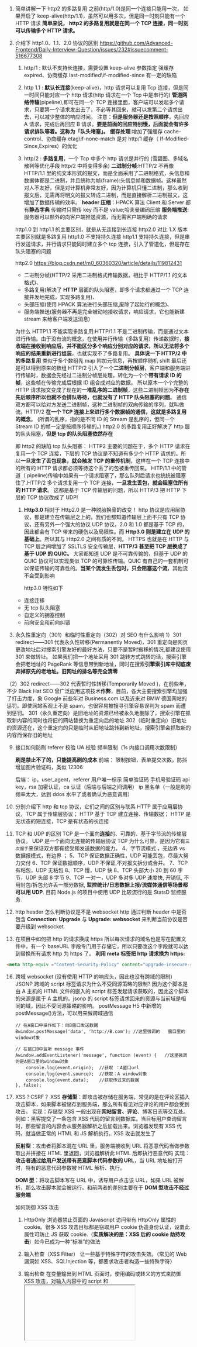 1. 简单讲解一下 http2 的多路复用
   之前(http/1.0)是同一个连接只能用一次， 如果开启了 keep-alive(http/1.1)，虽然可以用多次，但是同一时刻只能有一个 HTTP 请求
   **简单来说， http2 的多路复用就是在同一个 TCP 连接，同一时刻可以传输多个 HTTP 请求。**

2. 介绍下 http1.0、1.1、2.0 协议的区别
   https://github.com/Advanced-Frontend/Daily-Interview-Question/issues/232#issuecomment-516677308

   1. http/1 :
      默认不支持长连接，需要设置 keep-alive 参数指定
      强缓存 expired、协商缓存 last-modified\if-modified-since 有一定的缺陷

   2. http 1.1 :
      **默认长连接**(keep-alive)，http 请求可以复用 Tcp 连接，但是同一时间只能对应一个 http 请求(http 请求在一个 Tcp 中是串行的)
      **管道网络传输**(pipeline),即可在同一个 TCP 连接里面，客户端可以发起多个请求，只要第一个请求发出去了，不必等其回来，就可以发第二个请求出去，可以减少整体的响应时间。
      注意：**但是服务器还是按照顺序**，先回应 A 请求，完成后再回应 B 请求。**要是前面的回应特别慢，后面就会有许多请求排队等着。这称为「队头堵塞」。**
      **缓存处理**:增加了强缓存 cache-control、协商缓存 etag\if-none-match
      是对 http/1 缓存（ If-Modified-Since,Expires）的优化

   3. http/2 :
      **多路复用**，一个 Tcp 中多个 http 请求是并行的 (雪碧图、多域名散列等优化手段 http/2 中将变得多余)
      **二进制分帧**:HTTP/2 不再像 HTTP/1.1 里的纯文本形式的报文，而是全面采用了二进制格式，头信息和数据体都是二进制，并且统称为帧(frame):头信息帧和数据帧。这样虽然对人不友好，但是对计算机非常友好，因为计算机只懂二进制，那么收到报文后，无需再将明文的报文转成二进制，而是直接解析二进制报文，这增加了数据传输的效率。
      **header 压缩**：HPACK 算法 Client 和 Server 都有**静态字典** 传输时只需传 key 而不是 value;哈夫曼编码压缩
      **服务端推送**:服务器可以额外的向客户端推送资源，而无需客户端明确的请求

   http1.0 到 http1.1 的主要区别，就是从无连接到长连接
   http2.0 对比 1.X 版本主要区别就是多路复用
   http1.0 不支持持久连接
   http1.1 支持持久连接，但是串行发送请求，并行请求只能同时建立多个 tcp 连接，引入了管道化，但是存在队头阻塞的问题

   http2.0
   https://blog.csdn.net/m0_60360320/article/details/119812431

   - 二进制分帧(HTTP/2 采用二进制格式传输数据，相比于 HTTP/1.1 的文本格式)、
   - 多路复用(解决了 **HTTP** 层面的队头阻塞，即多个请求都通过一个 TCP 连接并发地完成，实现多路复用)、
   - 头部压缩(使用 HPACK 算法进行头部压缩,废除了起始行的概念)、
   - 服务端推送(服务器不再是完全被动地接收请求，响应请求，它也能新建 stream 来给客户端发送消息)

   为什么 HTTP1.1 不能实现多路复用:HTTP/1.1 不是二进制传输，而是通过文本进行传输。由于没有流的概念，在使用并行传输（多路复用）传递数据时，**接收端在接收到响应后，并不能区分多个响应分别对应的请求，所以无法将多个响应的结果重新进行组装**，也就实现不了多路复用。
   **具体说一下 HTTP/2 中的多路复用**
   类似于多个数组先 map 附加元信息，再按顺序随机 shift 最后还是可以得到原来的数组
   HTTP/2 引入了一个**二进制分帧层**，客户端和服务端进行传输时，数据会先经过二进制分帧层处理，转化为一个个**带有请求 ID 的帧**，这些帧在传输完成后根据 ID 组合成对应的数据。
   所以原本一个个完整的 HTTP 请求报文变成了现在的**一堆乱序的二进制帧**，这些二进制帧因为**不存在先后顺序所以也就不会排队等待，也就没有了 HTTP 队头阻塞的问题**。
   通信双方都可以给对方发送二进制帧，这种二进制帧的双向传输的序列，就叫做流。HTTP/2 **在一个 TCP 连接上来进行多个数据帧的通信，这就是多路复用的概念**。
   (所谓的乱序，指的是不同 ID 的 Stream 是乱序的，但同一个 Stream ID 的帧一定是按顺序传输的。)
   http2.0 的多路复用正好解决了 http 层的队头阻塞，**但是 tcp 的队头阻塞依然存在**

   即 http2 的缺陷 tcp 队头阻塞：
   HTTP2 主要的问题在于，多个 HTTP 请求在复用一个 TCP 连接，下层的 TCP 协议是不知道有多少个 HTTP 请求的。所以**一旦发生了丢包现象，就会触发 TCP 的重传机制**，这样在一个 TCP 连接中的所有的 HTTP 请求都必须等待这个丢了的包被重传回来。
   HITP/1.1 中的管道（ pipeline)传输中如果有一个请求阻塞了，那么队列后请求也统统被阻塞住了.HTTP/2 多个请求复用一个 TCP 连接，**一旦发生丢包，就会阻塞住所有的 HTTP 请求**。
   这都是基于 TCP 传输层的问题，所以 HTTP/3 把 HTTP 下层的 TCP 协议改成了 UDP!

   1. **Http3.0** 相对于 Http2.0 是一种脱胎换骨的改变！
      http 协议是应用层协议，都是建立在传输层之上的。我们也都知道传输层上面不只有 TCP 协议，还有另外一个强大的协议 UDP 协议，2.0 和 1.0 都是基于 TCP 的，因此都会有 TCP 带来的硬伤以及局限性。而 **Http3.0 则是建立在 UDP 的基础上**。所以其与 Http2.0 之间有质的不同。
      HTTPS 也就是在 HTTP 与 TCP 层之间增加了 SSLTLS 安全传输层，**HTTP/3 甚至把 TCP 层换成了基于 UDP 的 QUIC。**
      大家都知道 UDP 是不可靠传输的，但基于 UDP 的 QUIC 协议可以实现类似 TCP 的可靠性传输。QUIC 有自己的一套机制可以保证传输的可靠性的。**当某个流发生丢包时，只会阻塞这个流**，其他流不会受到影响

      http3.0 特性如下

   - 连接迁移
   - 无 tcp 队头阻塞
   - 自定义的拥塞控制
   - 前向安全和前向纠错

3. 永久性重定向（301）和临时性重定向（302）对 SEO 有什么影响
   1）301 redirect——301 代表永久性转移(Permanently Moved)，301 重定向是网页更改地址后对搜索引擎友好的最好方法，只要不是暂时搬移的情况,都建议使用 301 来做转址。
   如果我们把一个地址采用 301 跳转方式跳转的话，搜索引擎会把老地址的 PageRank 等信息带到新地址，同时在搜索**引擎索引库中彻底废弃掉原先的老地址。旧网址的排名等完全清零**

（2）302 redirect——302 代表暂时性转移(Temporarily Moved )，在前些年，不少 Black Hat SEO 曾广泛应用这项技术**作弊**，目前，各大主要搜索引擎均加强了打击力度，象 Google 前些年对 Business.com 以及近来对 BMW 德国网站的惩罚。即使网站客观上不是 spam，也很容易被搜寻引擎容易误判为 spam 而遭到惩罚。
301（永久重定向）是旧地址的资源已经被永久地删除了，搜索引擎在抓取新内容的同时也将旧的网站替换为重定向后的地址
302（临时重定向）旧地址的资源还在，这个重定向的只是临时从旧地址跳转到新地址，搜索引擎会抓取新的内容而保存旧的地址

9. 接口如何防刷
   referer 校验
   UA 校验
   频率限制（1s 内接口调用次数限制）

   **刷是禁止不了的，只能提高刷的成本**
   前端：
   限制按钮，表单提交次数，防抖
   增加图片验证码，类似 12306

   后端：
   ip，user_agent，referer
   用户唯一标示
   简单验证码
   手机号验证码
   api key，rsa 加密认证，ca 认证（后端与后端之间调用）
   ip 黑名单（一般是刷的频率太大，达到 ddos 水平了或者确认为恶意调用）

10. 分别介绍下 http 和 tcp 协议，它们之间的区别与联系
    HTTP 属于应用层协议，TCP 属于传输层协议；
    HTTP 基于 TCP 建立连接、传输数据；
    HTTP 是无状态的短连接，TCP 是有状态的长连接
11. TCP 和 UDP 的区别
    TCP 是一个面向**连接**的、可靠的、基于字节流的传输层协议。
    UDP 是一个面向无连接的传输层协议
    TCP 为什么可靠，是因为它有`三次握手`来保证双方都有接受和发送数据的能力。
    4、字节流模式 ，无边界 vs 数据报模式，有边界 ；
    5、TCP 保证数据正确性，UDP 可能丢包，尽最大努力交付
    6、TCP 保证数据顺序，UDP 不保证,不对报文拆分或合并。
    7、TCP 有粘包，UDP 无粘包
    8、TCP 慢，UDP 快
    8、TCP 头部大小 20 到 60 字节，UDP 头部 8 字节
    9、TCP 一对一，UDP 多对多
    UDP 速度快, 开销低, 不用封包/拆包允许丢一部分数据, **监控统计/日志数据上报/流媒体通信等场景都可以用 UDP**. 目前 Node.js 的项目中使用 UDP 比较流行的是 StatsD 监控服务.
12. http header 怎么判断协议是不是 websocket
    http 通过判断 header 中是否包含 **Connection: Upgrade** 与 **Upgrade: websocket** 来判断当前协议是否要升级到 websocket

13. 在项目中如何把 http 的请求换成 https
    所以每次请求的域名也是写在配置文件中，有一个 baseURL 字段专门用于存储它，所以只要改这个字段就可以达到替换所有请求 http 为 https 了。
    **利用 meta 标签把 http 请求换为 https:**

```HTML
<meta http-equiv ="Content-Security-Policy" content="upgrade-insecure-requests">
```

16. 跨域
    websocket (没有使用 HTTP 的响应头，因此也没有跨域的限制)
    JSONP 跨域的 script 标签请求为什么不受同源策略的限制?
    因为这个脚本是由 A 主机的 HTML 文件的嵌入的 script 标签发起请求获取的，因此这个脚本的来源是属于 A 主机的。jsonp 的 script 标签请求回来的资源与当前域是相同的域，因此不受同源策略的影响。
    postMessage H5 中新增的 postMessage()方法，可以用来做跨域通信

    ```JS
    // 在A窗口中操作如下：向B窗口发送数据
    Bwindow.postMessage('data', 'http://B.com'); //这里强调的   窗口里的window对象

    // 在窗口B中监听 message 事件
    Awindow.addEventListener('message', function (event) {   //这里强调的是A窗口里的window对象
        console.log(event.origin);  //获取 ：A窗口url
        console.log(event.source);  //获取：A window对象
        console.log(event.data);    //获取传过来的数据
    }, false);

    ```

17. XSS？CSRF？
    XSS
    **存储型**：即攻击被存储在服务端，常见的是在评论区插入攻击脚本，如果脚本被储存到服务端，那么所有看见对应评论的用户都会受到攻击。
    实现：存储型 XSS 一般出现在**网站留言、评论**、博客日志等交互处。
    例如：黑客提交了一条包含 XSS 代码的留言到数据库。当目标用户查询留言时，那些留言的内容会从服务器解析之后加载出来。浏览器发现有 XSS 代码，就当做正常的 HTML 和 JS 解析执行。XSS 攻击就发生了

    **反射型**：攻击者将脚本混在 URL 里，服务端接收到 URL 将恶意代码当做参数取出并拼接在 HTML 里返回，浏览器解析此 HTML 后即执行恶意代码
    实现： **攻击者通过给用户发送带有恶意脚本代码参数的 URL**，当 URL 地址被打开时，特有的恶意代码参数被 HTML 解析、执行。

    **DOM 型**：将攻击脚本写在 URL 中，诱导用户点击该 URL，如果 URL 被解析，那么攻击脚本就会被运行。和前两者的差别主要在于 **DOM 型攻击不经过服务端**

    如何防御 XSS 攻击

    1. HttpOnly
       浏览器禁止页面的 Javascript 访问带有 HttpOnly 属性的 cookie。很多 XSS 攻击目标都是窃取用户 cookie 伪造身份认证，设置此属性可防止 JS 获取 cookie.（**实质解决的是：XSS 后的 cookie 劫持攻击**）如今已成为一种“标准”的做法

    2. 输入检查（XSS Filter）
       让一些基于特殊字符的攻击失效。（常见的 Web 漏洞如 XSS、SQLInjection 等，都要求攻击者构造一些特殊字符）

    3. 输出检查
       在变量输出到 HTML 页面时，使用编码或转义的方式来防御 XSS 攻击，对输入内容中的 script 和<iframe>等标签进行转义或者过滤

    4. 内容安全策略(XSS 攻击的终结者)
       开启 **CSP**，即开启白名单，开发者明确告诉客户端，哪些外部资源可以加载和执行,可阻止白名单以外的资源加载和运行
       这种策略不再像传统只靠各种正则和特征匹配来识别跨站攻击 Payload，而是直接从协议层把一些存在安全隐患的用法默认给干掉了，把同源同域更发挥到了极致。
       两种方法可以启用 CSP。一种是通过 HTTP 头信息的 Content-Security-Policy 的字 段。
       ![CSP](https://pic3.zhimg.com/80/85efc11f65d7540a03540bde123f45f1_720w.jpg?source=1940ef5c)

       另一种是通过网页的<meta>标签。

       ```HTML
       <meta http-equiv="Content-Security-Policy" content="script-src 'self'; object-src 'none'; style-src cdn.example.org third-party.org; child-src https:">

       ```

    如何防御 CSRF 攻击
    CSRF 就是利用你所在网站的登录的状态，以你的名义向网站发送恶意请求。CSRF 能做的事情包括利用你的身份发邮件、发短信、进行交易转账等，盗取你的账号，甚至购买商品，虚拟货币转账......造成的问题包括：个人隐私泄露以及财产安全
    过程
    用户登录自己的博客网站（本地 cookie 已经保存了登录信息）
    攻击者构造一个页面：http://www.a.com/csrf.html
    其内容为<img src="http://blog.sohu.com/manage/entry.do?m=deleted&id=156714243" /> (服了 get 请求删除...)
    使用了一个 img 标签，其地址指向了删除 Iid 为 156714243 的博客文章
    然后攻击者诱使用户访问这个页面
    用户进去看到一张无法显示的图片，这时自己的那篇博客文章已经被删除了
    CSRF 的防御

    1. 增加 csrftoken
    2. 通过 Referer 识别
    3. 网站重要操作增加验证码

18. 在一次传输中它是如何保证每个数据包之间的顺序的？
    TCP 的报文中有序号和确认号来保证每个数据包之间的顺序。

19. GET 可以上传图片吗
    get 可以通过 URL 传参上传图片，可以将图片转为 base64 格式再进行传输，不过由于 get 请求的参数是有大小限制的，最多不超过 4kb。

20. 知道 XSS 有哪几种类型吗
    反射型 XSS (也叫非持久型) **恶意脚本存在 URL 里(url 参数)**
    基于 DOM 的 XSS **取出和执行恶意代码由浏览器端完成，例如 img 标签里的 script**
    存储型 XSS (也叫持久型 XSS) **恶意代码存在数据库里(例如提交表单)**
21. 分别说一下它们的实现原理
    反射型：顾名思义，恶意 JavaScript 脚本属于用户发送给网站请求中的一部分，随后网站又将这部分返回给用户，恶意脚本在页面中被执行。一般发生在前后端一体的应用中，服务端逻辑会改变最终的网页代码。
    基于 DOM 型：目前更流行前后端分离的项目，反射型 XSS 无用武之地。
    但这种攻击不需要经过服务器，我们知道，网页本身的 JavaScript 也是可以改变 HTML 的，黑客正是利用这一点来实现插入恶意脚本。
    存储型：又叫持久型 XSS，顾名思义，黑客将恶意 JavaScript 脚本长期保存在服务端数据库中，用户一旦访问相关页面数据，恶意脚本就会被执行。常见于搜索、微博、社区贴吧评论等。

22. XSS 攻击如何进行防护
    一切用户输入皆不可信，在输出时进行验证将 HTML 元素内容、属性以及 URL 请求参数、CSS 值进行编码当编码影响业务时，使用白名单规则进行检测和过滤使用 W3C 提出的 CSP (Content Security Policy，内容安全策略)，定义域名白名单设置 Cookie 的 HttpOnly 属性
23. 什么是 CSRF 攻击
    **CSRF 攻击就是黑客引诱用户打开黑客的网站，利用用户的登陆状态发起跨站请求。**
    CSRF 的特点
    攻击一般发起在第三方网站，而不是被攻击的网站。被攻击的网站无法防止攻击发生。
    攻击利用受害者在被攻击网站的登录凭证，冒充受害者提交操作；而不是直接窃取数据。
    整个过程攻击者并不能获取到受害者的登录凭证，仅仅是“冒用”。
    跨站请求可以用各种方式：图片 URL、超链接、CORS、Form 提交等等。部分请求方式可以直接嵌入在第三方论坛、文章中，难以进行追踪。
    注意:`CSRF攻击者不能获取到Cookie等信息，只是使用。`
    CSRF 攻击一般怎么实现
    通过引诱链接诱惑用户点击触发请求，利用 a 标签的 href。
    构造隐藏表单来自动发起 Post 请求
24. CSRF 攻击和 XSS 攻击有什么区别？
    CSRF 攻击不需要将恶意代码注入用户的页面，仅仅是利用服务器的漏洞和用户的登录状态来实施攻击。
    CSRF 攻击成本也比 XSS 低，用户每天都要访问大量网页，无法确认每一个网页的合法性， 从用户角度来说，无法彻底防止 CSRF 攻击。
25. 如何防范 CSRF 攻击
    针对实际情况，设置关键 Cookie 的 SameSite 属性为 Strict 或 Lax 服务端验证请求来源站点(Referer、Origin)使用 **CSRF Token**，服务端随机生成返回给浏览器的 Token，每一次请求都会携带不同的 CSRF Token 加入二次验证(独立的支付密码)
26. 关于 Web 密码学你了解哪些呢
    对称加密算法就是加密和解密使用同一个密钥，简单粗暴 AES(AES-128)
    非对称加密就是加密和解密使用不同的密钥。发送方使用公钥对信息进行加密，接收方收到密文后，使用私钥进行解密。 RSA
    散列算法 不可逆性、鲁棒性、唯一性 使用时记得加盐 MD5、SHA(SHA-256)

27. 什么是 TCP/IP 协议？
    把与互联网相关联的协议集合起来总称为 TCP/IP。
28. TCP/IP 协议族层次分为几层？为什么要分层？
    分为以下四层：应用层、传输层、网络层、数据链路层(其实也就是我们经常看到的五层模型的前四层)
    大致说一下这四层的作用
    **应用层**：向用户提供应用服务时通信的活动
    http 协议,ftp 文件传输协议,smtp 电子邮件协议,dns 域名解析协议(DNS 服务主要基于 UDP)
    **传输层**:提供处于网络连接中的两台计算机之间的数据传输
    UDP 用户数据报协议(User Datagram Protocol)：提供无连接的，尽最大努力的数据传输服务（不保证数据传输的可靠性）。
    TCP 传输控制协议(Transimission Control Protocol)：面向连接的，数据传输单位是报文段，能提供可靠的交付。
    **网络层**：处理网络上流动的数据包，规定了双方之间进行数据传输时的路线
    IP 协议：在网络中通常使用 IP 地址+端口号来定位一个程序在计算机中的位置，这种方式就是一种 IP 协议。
    **数据链路层**
    用来处理连接网络的硬件部分，例如控制操作系统、硬件的设备驱动、网卡、光纤等。
29. TCP/IP 通信传输流
    发送端从应用层往下走，接收端往应用层往上走。
    发送端经过每一层时都会打上该层所属的头部信息；接收端则相反，经过每一层把对应的首部消去。
    经过各个层时做的事：
    应用层：生成针对目标 Web 服务器的 HTTP 请求报文
    传输层：将接收到的数据(HTTP 请求报文)进行分割，并在每个报文上打上标记序号以及端口号
    网络层：增加通信目的地的 MAC 地址
    ![TCP/IP 通信传输流](https://github.com/LinDaiDai/niubility-coding-js/raw/master/%E8%AE%A1%E7%AE%97%E6%9C%BA%E7%BD%91%E7%BB%9C/resource/1.png)
30. URI 和 URL 的区别
    URI 用字符串表示网络中的某个资源
    URL 表示资源的具体地址
    URI：告诉你有这个资源(Identication)
    URL：告诉你这个资源在哪里(Locator)

31. HTTP 特点及缺点
    HTTP 特点
    **请求/响应模式**的协议。
    灵活可扩展:只规定了基本格式，其它的各部分没有严格的限制;传输的类型由 Content-Type 加以标记。
    **可靠传输**，HTTP 基于 TCP/IP
    **无状态**
    http1.1 **持久连接**:建立一次 TCP 连接即可进行多次请求或响应的交互;只要有一方没有明确的提出断开连接，则保持 TCP 连接状态。在 HTTP/1.1 中所有的连接默认都是持久连接的(也就是首部字段 Connection: keep-alive，若是想要关闭则将值设置为 close)，但是 HTTP/1.0 并未标准化

    HTTP 的缺点
    明文:协议里的报文不使用二进制数据，而是文本形式,内容可能被窃听
    无状态
    队头阻塞的问题:根本原因在于 HTTP 是基于 请求-响应 的模型;在同一个 TCP 长连接中，前一个请求没有得到响应，后面的请求就会被阻塞。
    无法验证报文的完整性，内容可能被篡改

32. http 队头阻塞与 tcp 队头阻塞的区别
    和 TCP 队头阻塞的区别：TCP 传输的单位是数据包，它的队头阻塞表示的是前一个报文没有收到便不会将下一个报文上传给 HTTP。而 HTTP 队头阻塞是在 请求-响应 层面，**server 端**前一个请求还没有处理完，后面的请求就被阻塞。
33. http 请求方法种类
    GET：获取资源，幂等操作

    HEAD：**获取报文首部**，和 GET 很像但是不返回报文主体，幂等操作

    POST: 创建或更新资源，**非幂等操作**

    PUT: 创建或更新资源本身，幂等操作

    PATCH：对资源进行局部更新，**非幂等操作**

    DELETE：删除资源，和 PUT 功能相反，幂等操作

    OPTIONS：**查询服务器端支持的 HTTP 方法种类(幂等操作)：**

34. HTTP 中的幂等是什么意思
    它本质上意味着成功执行请求的结果与其执行次数无关。
35. 服务端收到不支持的方法会如何处理
    当服务端收到不支持的方法时，会返回 405 Method Not Allowed，并且会把所有支持的方法写入响应报文首部字段 Allow 中返回。
36. 状态码
    100 Continue 继续。客户端继续处理请求
    101 Switching Protocol 切换协议。服务器根据客户端的请求切换到更高级的协议
    200 OK ：请求成功，通常返回的数据中带有响应体。
    201 Created 请求以实现。并且有一个新的资源已经依据需求而建立
    202 Accepted 请求已接受。已经接受请求，但还未处理完成
    204 No Content：意思和 200 一样，不过返回的数据中不带有响应体。 (删除成功)
    206 Partial Content：客户端进行了范围请求且服务端正常处理，响应报文的首部应该还有 Content-Range 字段指定实体的范围。使用场景为 HTTP 分块下载和断点续传。响应返回的 body 数据并不是全部

    301 Moved Permanently：**永久重定向**，最新的 URI 为响应报文首部的 Location 字段。场景是：例如你的网站换了地址了，之前的地址不用了，若用户还是从之前的地址进的话则会返回 301 且在 Location 中带上最新的 URI。且浏览器默认会做缓存优化，减少服务器压力，在第二次访问的时候自动访问重定向的那个地址。
    302 Found：**临时重定向**，和 301 不同，它表示请求的资源临时被移动到了别的 URI 上，因为是暂时的，所以不会被缓存。
    304 Not Modefied：客户端带条件请求时虽未满足条件但是也允许返回该资源，**它虽然被划分在 3xx 中，但其实和重定向没有关系**。场景例如：协商缓存成功就会返回 304 Not Modefied，表示请求的资源在服务器上并未发送改变，告诉请求者可以使用缓存。(可以看我的这篇文章哦《霖呆呆你来说说浏览器缓存吧》)
    307 Temprary Redirect：临时重定向，但是比 302 更加明确，**重定向的请求方法和实体都不允许变动**。POST 不会变成 GET。场景例如：HSTS 协议，强制客户端使用 https 建立连接，比如你的网站从 HTTP 升级到了 HTTPS，而你还是通过 http://xxx 访问的话，就会返回 307 Internal Redirect。(可以试一下http://juejin.im)

    400 Bad Request：请求报文中存在语法错误，但是没有具体指出是哪里。（前端挨打）
    401 Unauthorized：需要有通过 HTTP 认证的认证信息或者表示用户认证失败。
    403 Forbidden：请求资源被拒绝，原因是：比如法律禁止、信息敏感。
    404 Not Found：请求资源未找到，表示没在服务器上找到相应的资源。

    500 Internal Server Error：服务器内部错误，但是没有具体指出是哪里，和 400 有点像。（后端挨打）
    501 Not Implemented：**表示客户端请求的功能还不支持**
    502 Bad GateWay：服务器自身是正常的，但是**代理服务器无法获取到合法响应**(nginx 坏了)(点外卖时外卖小哥没送)
    503 Service Unavailable：服务器内部处于超负载状态或进行停机维护(就像是本店今天不开张， 运维挨打)
    504 Gateway Timeout：网关或代理服务器没有及时从服务器获得请求

37. HTTP 报文组成(参考 client api)
    **响应报文**
    HTTP/1.1 200 OK
    Connection: Keep-Alive
    Content-Encoding: gzip
    Content-Type: text/html; charset=utf-8
    Date: Thu, 11 Aug 2016 15:23:13 GMT
    Keep-Alive: timeout=5, max=1000
    Last-Modified: Mon, 25 Jul 2016 04:32:39 GMT
    Server: Apache

    (body)

    报文首部(起始行+首部字段一大堆) + 空行(CR(回车符`C`ar) 或 LF(换行`L`ine 符)区分头部和实体) + 报文实体(body)
    ![大家记住这张图就可以了](https://p1-jj.byteimg.com/tos-cn-i-t2oaga2asx/gold-user-assets/2020/5/25/1724c6bf5d8cc428~tplv-t2oaga2asx-watermark.awebp)

    起始行
    **请求报文**中叫：「请求行」
    由：方法 + URI + 版本号 组成
    例：`GET index.html HTTP/1.1`
    真实例子可以看上面 👆HTTP 整体报文那张图。
    响应报文中叫：「状态行」
    由：版本号 + 状态码 + 原因短语
    例：`HTTP/1.1 200 OK`

    **HTTP 首部字段**
    字段结构:KV;多个字段值用`,`号连接;若是字段值有可选参数且是多个则用`;`号连接
    Keep-Alive: timeout=15, max=100
    Accept: text/html, q=1; application/xml, q=0.8
    通用首部字段(General Header Fields)：请求和响应报文都会用的字段
    请求首部字段(Request Header Fields)：请求报文时用的字段
    响应首部字段(Response Header Fields)：响应报文时用的字段
    实体首部字段(Entity Header Fields)：请求和响应报文的实体部分用的字段
    **通用首部字段**
    这边有一个需要注意的点：
    Connection 首部字段有一个值是 keep-alive，表示开启持久连接
    一个首部字段也叫 Keep-Alive:timeout 一个空闲连接需要保持打开状态的最小时长,max 在连接关闭之前，在此连接可以发送的请求的最大值(关闭时间与容量)

    HTTP/1.1 200 OK
    **Connection: Keep-Alive**
    Content-Encoding: gzip
    Content-Type: text/html; charset=utf-8
    Date: Thu, 11 Aug 2016 15:23:13 GMT
    **Keep-Alive: timeout=5, max=1000**(当长时间的保持 TCP 连接时容易导致系统资源被无效占用,需要正确地设置 keep-alive timeout 参数)
    Last-Modified: Mon, 25 Jul 2016 04:32:39 GMT
    Server: Apache

    (body)

    需要将 The Connection 首部的值设置为 "keep-alive" 这个首部才有意义。同时需要注意的是，在 HTTP/2 协议中， Connection 和 Keep-Alive 是被忽略的；在其中采用其他机制来进行连接管理。
    Cache-Control 控制浏览器强缓存  
    Connection ：Keep-alive/close
    Date 创建报文日期时间
    Transfer-Encoding:传输报文主题编码方式 Transfer-Encoding:chunked
    Upgrade http 协议是否更高版本通信 返回 101
    **请求头部**
    Accept: text/html, q=1; application/xml, q=0.8
    Accept-Charset(对应 Content Type)
    Accept-Encoding
    Accept-Language
    Authorization
    Host：请求域名
    Max-Forwards
    Range 用于断点续传
    Referer(表示浏览器所访问的前一个页面)
    User-Agent
    If-None-Match
    If-Modified-Since
    **响应头部**
    Accept-Ranges
    ETag
    Location(表示重定向后的 URL)
    Server:nginx
    **实体头部**
    Allow(Allow: GET, HEAD)
    Content-encoding
    Content-Length
    Content-Language
    Content-Location
    Content-Range(Content-Range: bytes 21010-47021/47022)
    Expires
    Last-Modified
    **非标准的首部字段**
    cookie:name=xxx
    set-cookie:name=xxx;HttpOnly
    X-Frane-Options:防止点击劫持

    **编码提升传输速率**
    内容编码:Content-Encoding: gzip 表明使用 gzip 压缩传输
    传输编码:改变报文格式，通常在头部加入 Transfer-Encoding: chunked，实现分块编码。

    **多部分对象集合(Multipart)**
    HTTP 协议中采纳了多部分对象集合(Multipart)，**发送的一份报文主体内可含有多类型实体**。通常是在图片或文本文件等上传时使用。
    multipart/form-data：在 Web 表单文件上传时使用。
    multipart/byteranges：状态码 206(Partial Content, 部分内容)响应报文包含了多个范围的内容时使用。

    **获取部分内容的范围请求**
    例如有一个 10000 字节的实体，可以只请求 5001 ~ 10000 字节内的资源。
    请求报文首部字段 Range 来指定 byte 范围
    If-Range: 'userage-12234'
    **Range**: bytes=5001-10000
    响应报文使用 Content-Range 告诉客户端此次的请求范围：
    HTTP/1.1 206 Partial Content
    Accept-Ranges: bytes
    **Content-Range**: bytes 5001-10000/10000

    例子:
    <!-- 请求 -->

    GET /me.jpg HTTP/1.1
    Host: lindaidai.com
    Range: bytes=5001-10000
    <!-- 响应 -->

    HTTP/1.1 206 Partial Content
    Data: Mon, 25 May 2020 12:56:52 GMT
    Content-Range: bytes 5001-10000/10000
    Content-Length: 5000
    Content-Type: image/jpeg

38. HTTPS 和 HTTP 的区别
    明文 vs 加密
    HTTP 和 HTTPS 使用的是完全不同的连接方式，用的端口也不一样，前者是 80 端口，后者是 443 端口。
    HTTPS 协议需要到数字认证机构（Certificate Authority, CA）申请证书，一般需要一定的费用。
    HTTP 页面响应比 HTTPS 快，主要因为 HTTP 使用 3 次握手建立连接，客户端和服务器需要握手 3 次，而 HTTPS 除了 TCP 的 3 次握手，**还需要经历一个 SSL/TLS 的握手过程**。'

39. ping 是什么
    我们经常使用“ping”命令来测试两台主机之间 TCP/IP 通信是否正常， 其实“ping”命令是使用 **IP 和网络控制信息协议 (ICMP)**，然后对方主机确认收到数据包， 如果数据包是否到达的消息及时反馈回来，那么网络就是通的。
40. 怎样才能从 IP 地址，判断两台计算机是否属于同一个子网络呢
    子网掩码（subnet mask）
    将两个 IP 地址与子网掩码分别进行 AND 运算（两个数位都为 1，运算结果为 1，否则为 0），然后比较结果是否相同，如果是的话，就表明它们在同一个子网络中，否则就不是。
    IP 地址 172.16.254.1，如果已知网络部分是前 24 位，主机部分是后 8 位，那么子网络掩码就是 11111111.11111111.11111111.00000000，写成十进制就是 255.255.255.0。
    比如，已知 IP 地址 172.16.254.1 和 172.16.254.233 的子网掩码都是 255.255.255.0，请问它们是否在同一个子网络？两者与子网掩码分别进行 AND 运算，结果都是 172.16.254.0，因此它们在同一个子网络。
41. ARP 协议是什么
    从 IP 地址得到 MAC 地址
    有了 ARP 协议之后，我们就可以得到同一个子网络内的主机 MAC 地址，可以把数据包发送到任意一台主机之上了。
    第一种情况，**如果两台主机不在同一个子网络**，那么事实上没有办法得到对方的 MAC 地址，只能把数据包传送到两个子网络连接处的"网关"（gateway），让网关去处理。
    第二种情况，**如果两台主机在同一个子网络**，那么我们可以用 ARP 协议，得到对方的 MAC 地址。ARP 协议也是发出一个数据包（包含在以太网数据包中），其中包含它所要查询主机的 IP 地址，在对方的 MAC 地址这一栏，填的是 FF:FF:FF:FF:FF:FF，**表示这是一个"广播"地址。它所在子网络的每一台主机，都会收到这个数据包，从中取出 IP 地址，与自身的 IP 地址进行比较**。如果两者相同，都做出回复，向对方报告自己的 MAC 地址，否则就丢弃这个包。
42. mac 地址是什么
    网卡的地址，就是数据包的发送地址和接收地址，这叫做 MAC 地址。
    每块网卡出厂的时候，都有一个全世界独一无二的 MAC 地址，**长度是 48 个二进制位**，通常用 12 个十六进制数表示。
43. 什么是 socket
    Unix 系统就把主机+端口，叫做"套接字"（socket）
    Socket=Ip address+ TCP/UDP + port

44. 304 是什么意思 一般什么场景出现 ，命中强缓存返回什么状态码
    304:协商缓存命中返回 304
    请求头 last-modified 的日期与响应头的 last-modified 一致
    请求头 if-none-match 的 hash 与响应头的 etag 一致
    这两种情况会返回 Status Code: 304
    200:强缓存命中返回 200 200（from cache）

45. socket 过程？
    唯一标识网络中的一个进程，是对 TCP/IP 协议的抽象，是操作系统对外的接口
    服务端：bind listen accept recv close
    客户端：connect send close
46. md5 是加密算法吗？
    MD5 不是加密算法，是摘要算法；是散列算法
    SHA256 也是散列算法
